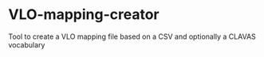 # VLO-mapping-creator
Tool to create a VLO mapping file based on a CSV and optionally a CLAVAS vocabulary
